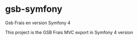# gsb-symfony
Gsb Frais en version Symfony 4

This project is the GSB Frais MVC export in Symfony 4 version 
